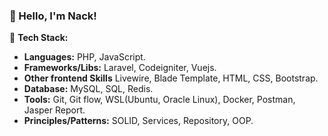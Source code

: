 ### 👋 Hello, I'm Nack!

🔧 **Tech Stack:**
- **Languages:** PHP, JavaScript.
- **Frameworks/Libs:** Laravel, Codeigniter, Vuejs.
- **Other frontend Skills** Livewire, Blade Template, HTML, CSS, Bootstrap.
- **Database:** MySQL, SQL, Redis.
- **Tools:** Git, Git flow, WSL(Ubuntu, Oracle Linux), Docker, Postman, Jasper Report.
- **Principles/Patterns:** SOLID, Services, Repository, OOP.

